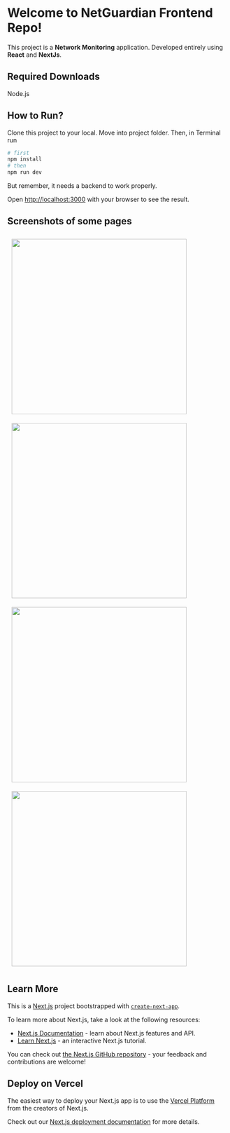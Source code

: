 # Welcome to NetGuardian Frontend Repo!

This project is a **Network Monitoring** application. Developed entirely using **React** and **NextJs**.

## Required Downloads

Node.js

## How to Run?
Clone this project to your local. Move into project folder. Then, in Terminal  run
```bash
# first
npm install
# then
npm run dev

```
But remember, it needs a backend to work properly.


Open [http://localhost:3000](http://localhost:3000) with your browser to see the result.

## Screenshots of some pages

<img src="https://github.com/ercanpalta/NetGuardianFrontend/assets/105887606/a7f14486-9332-4446-b508-80f74d6ef121" align="left"
width="400" hspace="10" vspace="10">

<img src="https://github.com/ercanpalta/NetGuardianFrontend/assets/105887606/62811dfa-725b-428d-8e94-79874b3fd727" align="left"
width="400" hspace="10" vspace="10">

<img src="https://github.com/ercanpalta/NetGuardianFrontend/assets/105887606/36e4fbc1-2a04-4dcc-91e3-9190cf5dd33f" align="left"
width="400" hspace="10" vspace="10" >

<img src="https://github.com/ercanpalta/NetGuardianFrontend/assets/105887606/016d8f18-b590-4861-949c-a797217052ea" 
width="400" hspace="10" vspace="10">

## Learn More

This is a [Next.js](https://nextjs.org/) project bootstrapped with [`create-next-app`](https://github.com/vercel/next.js/tree/canary/packages/create-next-app).

To learn more about Next.js, take a look at the following resources:

- [Next.js Documentation](https://nextjs.org/docs) - learn about Next.js features and API.
- [Learn Next.js](https://nextjs.org/learn) - an interactive Next.js tutorial.

You can check out [the Next.js GitHub repository](https://github.com/vercel/next.js/) - your feedback and contributions are welcome!

## Deploy on Vercel

The easiest way to deploy your Next.js app is to use the [Vercel Platform](https://vercel.com/new?utm_medium=default-template&filter=next.js&utm_source=create-next-app&utm_campaign=create-next-app-readme) from the creators of Next.js.

Check out our [Next.js deployment documentation](https://nextjs.org/docs/deployment) for more details.
